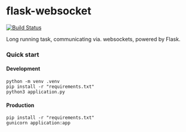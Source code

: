 # flask-websocket

[![Build Status](https://travis-ci.com/chrisborbidge/flask-websocket.svg?branch=master)](https://travis-ci.com/chrisborbidge/flask-websocket)

Long running task, communicating via. websockets, powered by Flask. 

### Quick start

#### Development
```
python -m venv .venv
pip install -r "requirements.txt"
python3 application.py
```

#### Production
```
pip install -r "requirements.txt"
gunicorn application:app
```
